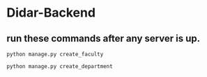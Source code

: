 # Didar-Backend

## run these commands after any server is up.

``` python manage.py create_faculty ```

``` python manage.py create_department ```
